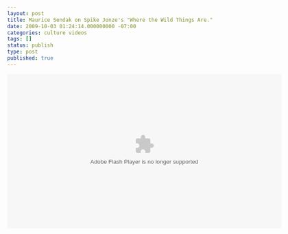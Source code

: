 ```yaml
---
layout: post
title: Maurice Sendak on Spike Jonze's "Where the Wild Things Are."
date: 2009-10-03 01:24:14.000000000 -07:00
categories: culture videos
tags: []
status: publish
type: post
published: true
---
```

<object id="flashObj" width="640" height="360" classid="clsid:D27CDB6E-AE6D-11cf-96B8-444553540000" codebase="http://download.macromedia.com/pub/shockwave/cabs/flash/swflash.cab#version=9,0,47,0"><param name="movie" value="http://c.brightcove.com/services/viewer/federated_f9?isVid=1&isUI=1" /><param name="bgcolor" value="#FFFFFF" /><param name="flashVars" value="videoId=42981013001&linkBaseURL=http%3A%2F%2Fwww.wired.com%2Fvideo%2Flatest-videos%2Flatest%2F1815816633%2Fauthor-says-jonzes-wild-things-as-feral-as-original-book%2F42981013001&playerID=1577029897001&playerKey=AQ~~,AAAAAF1BIQQ~,g5cZB_aGkYZC26fBYKv5Nsnal0IamyGL&domain=embed&dynamicStreaming=true" /><param name="base" value="http://admin.brightcove.com" /><param name="seamlesstabbing" value="false" /><param name="allowFullScreen" value="true" /><param name="swLiveConnect" value="true" /><param name="allowScriptAccess" value="always" /><embed src="http://c.brightcove.com/services/viewer/federated_f9?isVid=1&isUI=1" bgcolor="#FFFFFF" flashVars="videoId=42981013001&linkBaseURL=http%3A%2F%2Fwww.wired.com%2Fvideo%2Flatest-videos%2Flatest%2F1815816633%2Fauthor-says-jonzes-wild-things-as-feral-as-original-book%2F42981013001&playerID=1577029897001&playerKey=AQ~~,AAAAAF1BIQQ~,g5cZB_aGkYZC26fBYKv5Nsnal0IamyGL&domain=embed&dynamicStreaming=true" base="http://admin.brightcove.com" name="flashObj" width="640" height="360" seamlesstabbing="false" type="application/x-shockwave-flash" allowFullScreen="true" allowScriptAccess="always" swLiveConnect="true" pluginspage="http://www.macromedia.com/shockwave/download/index.cgi?P1_Prod_Version=ShockwaveFlash"></embed></object>
